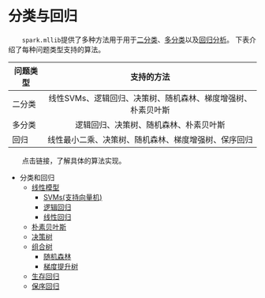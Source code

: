 # 分类与回归

&emsp;&emsp;`spark.mllib`提供了多种方法用于用于[二分类](http://en.wikipedia.org/wiki/Binary_classification)、[多分类](http://en.wikipedia.org/wiki/Multiclass_classification)以及[回归分析](http://en.wikipedia.org/wiki/Regression_analysis)。
下表介绍了每种问题类型支持的算法。

| 问题类型       | 支持的方法   |
| ------------- |:-------------:|
| 二分类        | 线性SVMs、逻辑回归、决策树、随机森林、梯度增强树、朴素贝叶斯 |
| 多分类        | 逻辑回归、决策树、随机森林、朴素贝叶斯 |
| 回归          | 线性最小二乘、决策树、随机森林、梯度增强树、保序回归 |

&emsp;&emsp;点击链接，了解具体的算法实现。

* 分类和回归
    * [线性模型](linear/readme.md)
        * [SVMs(支持向量机)](线性模型/支持向量机/lsvm.md)
        * [逻辑回归](linear/logic/logic-regression.md)
        * [线性回归](linear/regression/regression.md)
    * [朴素贝叶斯](nb/nb.md)
    * [决策树](decision/decision-tree.md)
    * [组合树](tree/readme.md)
        * [随机森林](tree/random/random-forests.md)
        * [梯度提升树](tree/gbts/gbts.md)
    * [生存回归](survival/survival-regression.md)
    * [保序回归](isotonic/isotonic-regression.md)